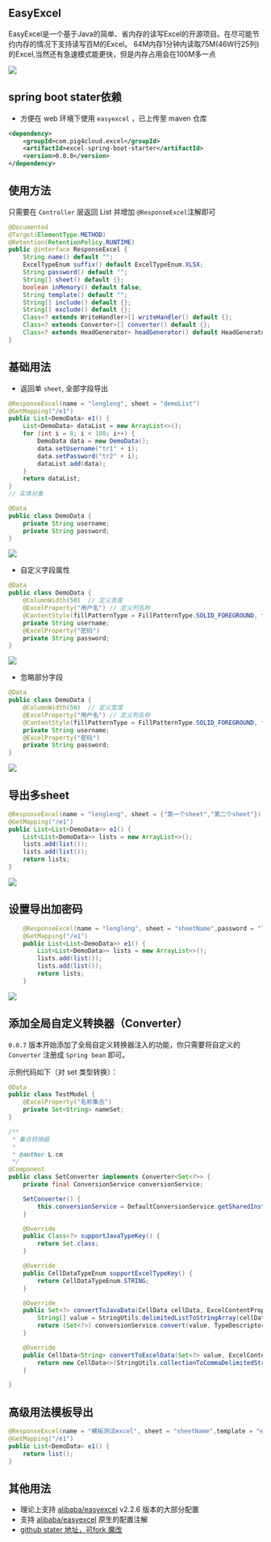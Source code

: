 ## EasyExcel

EasyExcel是一个基于Java的简单、省内存的读写Excel的开源项目。在尽可能节约内存的情况下支持读写百M的Excel。
64M内存1分钟内读取75M(46W行25列)的Excel,当然还有急速模式能更快，但是内存占用会在100M多一点

![](http://pigx.vip/20200331165749_w0DXBK_Screenshot.jpeg)  

## spring boot stater依赖

- 方便在 web 环境下使用 `easyexcel` ，已上传至 maven 仓库
```xml
<dependency>
    <groupId>com.pig4cloud.excel</groupId>
    <artifactId>excel-spring-boot-starter</artifactId>
    <version>0.0.8</version>
</dependency>
```

## 使用方法

只需要在 `Controller` 层返回 List 并增加 `@ResponseExcel`注解即可

```java
@Documented
@Target(ElementType.METHOD)
@Retention(RetentionPolicy.RUNTIME)
public @interface ResponseExcel {
	String name() default "";
	ExcelTypeEnum suffix() default ExcelTypeEnum.XLSX;
	String password() default "";
	String[] sheet() default {};
	boolean inMemory() default false;
	String template() default "";
	String[] include() default {};
	String[] exclude() default {};
	Class<? extends WriteHandler>[] writeHandler() default {};
	Class<? extends Converter>[] converter() default {};
	Class<? extends HeadGenerator> headGenerator() default HeadGenerator.class;
}
```

## 基础用法

- 返回单 `sheet`, 全部字段导出
```java
@ResponseExcel(name = "lengleng", sheet = "demoList")
@GetMapping("/e1")
public List<DemoData> e1() {
    List<DemoData> dataList = new ArrayList<>();
    for (int i = 0; i < 100; i++) {
        DemoData data = new DemoData();
        data.setUsername("tr1" + i);
        data.setPassword("tr2" + i);
        dataList.add(data);
    }
    return dataList;
}
// 实体对象

@Data
public class DemoData {
	private String username;
	private String password;
}

```

![](http://pigx.vip/20200331162637_DVMcXW_Screenshot.jpeg)

- 自定义字段属性

```java
@Data
public class DemoData {
    @ColumnWidth(50)  // 定义宽度
	@ExcelProperty("用户名") // 定义列名称
    @ContentStyle(fillPatternType = FillPatternType.SOLID_FOREGROUND, fillForegroundColor = 40)
	private String username;
	@ExcelProperty("密码")
	private String password;
}
```

![](http://pigx.vip/20200331163948_E91zjM_Screenshot.jpeg)

-  忽略部分字段

```java
@Data
public class DemoData {
    @ColumnWidth(50)  // 定义宽度
	@ExcelProperty("用户名") // 定义列名称
    @ContentStyle(fillPatternType = FillPatternType.SOLID_FOREGROUND, fillForegroundColor = 40)
	private String username;
	@ExcelProperty("密码")
	private String password;
}
```
![](http://pigx.vip/20200331164144_l2gwfD_Screenshot.jpeg)

## 导出多sheet

```java
@ResponseExcel(name = "lengleng", sheet = {"第一个sheet","第二个sheet"})
@GetMapping("/e1")
public List<List<DemoData>> e1() {
    List<List<DemoData>> lists = new ArrayList<>();
    lists.add(list());
    lists.add(list());
    return lists;
}
```
![](http://pigx.vip/20200331164527_sbYDsC_Screenshot.jpeg)

## 设置导出加密码
```java
	@ResponseExcel(name = "lengleng", sheet = "sheetName",password = "lengleng")
	@GetMapping("/e1")
	public List<List<DemoData>> e1() {
		List<List<DemoData>> lists = new ArrayList<>();
		lists.add(list());
		lists.add(list());
		return lists;
	}

```
![](http://pigx.vip/20200331164945_6fsEsG_Screenshot.jpeg)

## 添加全局自定义转换器（Converter）

`0.0.7` 版本开始添加了全局自定义转换器注入的功能，你只需要将自定义的 `Converter` 注册成 `Spring bean` 即可。

示例代码如下（对 set 类型转换）：
```java
@Data
public class TestModel {
	@ExcelProperty("名称集合")
	private Set<String> nameSet;
}

/**
 * 集合转换器
 *
 * @author L.cm
 */
@Component
public class SetConverter implements Converter<Set<?>> {
	private final ConversionService conversionService;

	SetConverter() {
		this.conversionService = DefaultConversionService.getSharedInstance();
	}

	@Override
	public Class<?> supportJavaTypeKey() {
		return Set.class;
	}

	@Override
	public CellDataTypeEnum supportExcelTypeKey() {
		return CellDataTypeEnum.STRING;
	}

	@Override
	public Set<?> convertToJavaData(CellData cellData, ExcelContentProperty contentProperty, GlobalConfiguration globalConfiguration) {
		String[] value = StringUtils.delimitedListToStringArray(cellData.getStringValue(), ",");
		return (Set<?>) conversionService.convert(value, TypeDescriptor.valueOf(String[].class), new TypeDescriptor(contentProperty.getField()));
	}

	@Override
	public CellData<String> convertToExcelData(Set<?> value, ExcelContentProperty contentProperty, GlobalConfiguration globalConfiguration) {
		return new CellData<>(StringUtils.collectionToCommaDelimitedString(value));
	}

}
```

## 高级用法模板导出

```java
@ResponseExcel(name = "模板测试excel", sheet = "sheetName",template = "example.xlsx")
@GetMapping("/e1")
public List<DemoData> e1() {
    return list();
}
```

## 其他用法

- 理论上支持 [alibaba/easyexcel](https://github.com/alibaba/easyexcel) v2.2.6 版本的大部分配置
- 支持 [alibaba/easyexcel](https://www.yuque.com/easyexcel/doc/write) 原生的配置注解
- [github stater 地址，可fork 魔改](https://github.com/pigxcloud/excel-spring-boot-starter)
